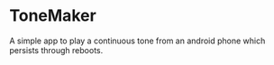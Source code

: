 # ToneMaker

A simple app to play a continuous tone from an android phone which persists 
through reboots.